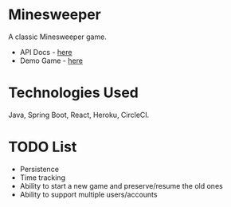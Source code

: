 # Minesweeper

A classic Minesweeper game.

- API Docs - [here](https://mauro-minesweeper-api.herokuapp.com/api-docs.html)
- Demo Game - [here](https://mauro-minesweeper-api.herokuapp.com)

# Technologies Used
Java, Spring Boot, React, Heroku, CircleCI.

# TODO List
* Persistence
* Time tracking
* Ability to start a new game and preserve/resume the old ones
* Ability to support multiple users/accounts